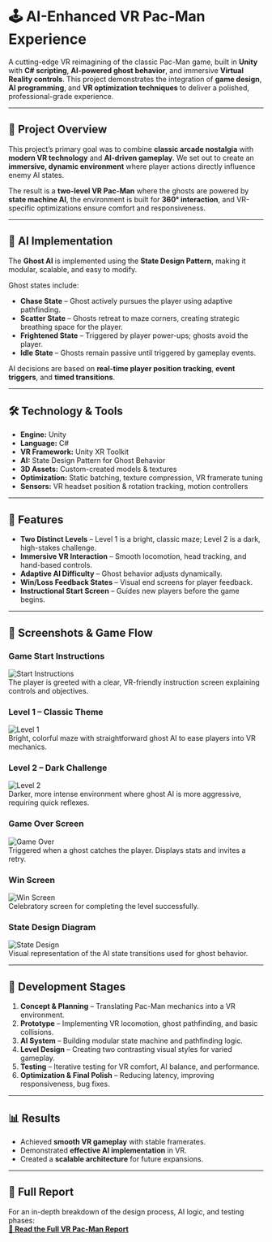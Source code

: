 # 🕹 AI-Enhanced VR Pac-Man Experience

A cutting-edge VR reimagining of the classic Pac-Man game, built in **Unity** with **C# scripting**, **AI-powered ghost behavior**, and immersive **Virtual Reality controls**. This project demonstrates the integration of **game design**, **AI programming**, and **VR optimization techniques** to deliver a polished, professional-grade experience.  

---

## 📌 Project Overview  

This project’s primary goal was to combine **classic arcade nostalgia** with **modern VR technology** and **AI-driven gameplay**. We set out to create an **immersive, dynamic environment** where player actions directly influence enemy AI states.  

The result is a **two-level VR Pac-Man** where the ghosts are powered by **state machine AI**, the environment is built for **360° interaction**, and VR-specific optimizations ensure comfort and responsiveness.  

---

## 🧠 AI Implementation  

The **Ghost AI** is implemented using the **State Design Pattern**, making it modular, scalable, and easy to modify.  

Ghost states include:  
- **Chase State** – Ghost actively pursues the player using adaptive pathfinding.  
- **Scatter State** – Ghosts retreat to maze corners, creating strategic breathing space for the player.  
- **Frightened State** – Triggered by player power-ups; ghosts avoid the player.  
- **Idle State** – Ghosts remain passive until triggered by gameplay events.  

AI decisions are based on **real-time player position tracking**, **event triggers**, and **timed transitions**.  

---

## 🛠 Technology & Tools  

- **Engine:** Unity  
- **Language:** C#  
- **VR Framework:** Unity XR Toolkit  
- **AI:** State Design Pattern for Ghost Behavior  
- **3D Assets:** Custom-created models & textures  
- **Optimization:** Static batching, texture compression, VR framerate tuning  
- **Sensors:** VR headset position & rotation tracking, motion controllers  

---

## 🎯 Features  

- **Two Distinct Levels** – Level 1 is a bright, classic maze; Level 2 is a dark, high-stakes challenge.  
- **Immersive VR Interaction** – Smooth locomotion, head tracking, and hand-based controls.  
- **Adaptive AI Difficulty** – Ghost behavior adjusts dynamically.  
- **Win/Loss Feedback States** – Visual end screens for player feedback.  
- **Instructional Start Screen** – Guides new players before the game begins.  

---

## 📸 Screenshots & Game Flow  

### Game Start Instructions  
![Start Instructions](readme_images/page3_img1.png)  
The player is greeted with a clear, VR-friendly instruction screen explaining controls and objectives.  

### Level 1 – Classic Theme  
![Level 1](readme_images/level1.png)  
Bright, colorful maze with straightforward ghost AI to ease players into VR mechanics.  

### Level 2 – Dark Challenge  
![Level 2](readme_images/level2.png)  
Darker, more intense environment where ghost AI is more aggressive, requiring quick reflexes.  

### Game Over Screen  
![Game Over](readme_images/page4_img1.png)  
Triggered when a ghost catches the player. Displays stats and invites a retry.  

### Win Screen  
![Win Screen](readme_images/page4_img2.png)  
Celebratory screen for completing the level successfully.  

### State Design Diagram  
![State Design](readme_images/page8_img1.png)  
Visual representation of the AI state transitions used for ghost behavior.  

---

## 📄 Development Stages  

1. **Concept & Planning** – Translating Pac-Man mechanics into a VR environment.  
2. **Prototype** – Implementing VR locomotion, ghost pathfinding, and basic collisions.  
3. **AI System** – Building modular state machine and pathfinding logic.  
4. **Level Design** – Creating two contrasting visual styles for varied gameplay.  
5. **Testing** – Iterative testing for VR comfort, AI balance, and performance.  
6. **Optimization & Final Polish** – Reducing latency, improving responsiveness, bug fixes.  

---

## 📊 Results  

- Achieved **smooth VR gameplay** with stable framerates.  
- Demonstrated **effective AI implementation** in VR.  
- Created a **scalable architecture** for future expansions.  

---

## 📄 Full Report  

For an in-depth breakdown of the design process, AI logic, and testing phases:  
[**📄 Read the Full VR Pac-Man Report**](https://syed-raza-portfolio.netlify.app/static/media/vr.bc3e38c3a52e56e447c1.pdf)  
